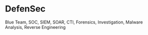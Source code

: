 # DefenSec
Blue Team, SOC, SIEM, SOAR, CTI, Forensics, Investigation, Malware Analysis, Reverse Engineering

 
  

